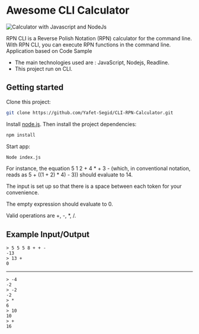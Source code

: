 # Awesome CLI Calculator 

![Calculator with Javascript and NodeJs](https://user-images.githubusercontent.com/83928646/180323381-a9a5dae8-4b46-405c-ae7a-aa7599fc92ac.gif)

RPN CLI is a Reverse Polish Notation (RPN) calculator for the command line. With RPN CLI, you can execute RPN functions in the command line.
Application based on Code Sample 

- The main technologies used are : JavaScript, Nodejs, Readline.
- This project run on CLI. 


## Getting started

Clone this project:
```bash
git clone https://github.com/Yafet-Segid/CLI-RPN-Calculator.git
```

Install [node.js](http://nodejs.org/). Then install the project dependencies:
```bash
npm install
```
 
Start app:
```bash
Node index.js
```

For instance, the equation 5 1 2 + 4 * + 3 - (which, in conventional notation, reads as 5 + ((1 + 2) * 4) - 3)) should evaluate to 14.


The input is set up so that there is a space between each token for your convenience.


The empty expression should evaluate to 0.


Valid operations are +, -, *, /.



Example Input/Output
--------------------


    > 5 5 5 8 + + -
    -13
    > 13 +
    0

---

    > -4
    -2
    > -2
    -2
    > *
    6
    > 10
    10
    > +
    16
